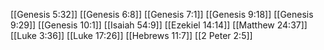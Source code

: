 [[Genesis 5:32]]
[[Genesis 6:8]]
[[Genesis 7:1]]
[[Genesis 9:18]]
[[Genesis 9:29]]
[[Genesis 10:1]]
[[Isaiah 54:9]]
[[Ezekiel 14:14]]
[[Matthew 24:37]]
[[Luke 3:36]]
[[Luke 17:26]]
[[Hebrews 11:7]]
[[2 Peter 2:5]]
